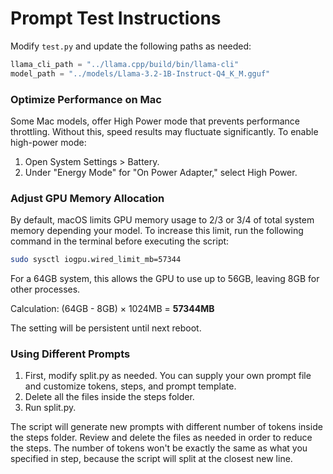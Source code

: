 # Prompt Test Instructions

Modify `test.py` and update the following paths as needed:

```python
llama_cli_path = "../llama.cpp/build/bin/llama-cli"
model_path = "../models/Llama-3.2-1B-Instruct-Q4_K_M.gguf"
```

### Optimize Performance on Mac

Some Mac models, offer High Power mode that prevents performance throttling. Without this, speed results may fluctuate significantly. To enable high-power mode:

1. Open System Settings > Battery.  
2. Under "Energy Mode" for "On Power Adapter," select High Power.

### Adjust GPU Memory Allocation

By default, macOS limits GPU memory usage to 2/3 or 3/4 of total system memory depending your model. To increase this limit, run the following command in the terminal before executing the script:

```bash
sudo sysctl iogpu.wired_limit_mb=57344
```

For a 64GB system, this allows the GPU to use up to 56GB, leaving 8GB for other processes.

Calculation: (64GB - 8GB) × 1024MB = **57344MB**  

The setting will be persistent until next reboot.

### Using Different Prompts

1. First, modify split.py as needed. You can supply your own prompt file and customize tokens, steps, and prompt template.
2. Delete all the files inside the steps folder.
3. Run split.py.

The script will generate new prompts with different number of tokens inside the steps folder. Review and delete the files as needed in order to reduce the steps. The number of tokens won't be exactly the same as what you specified in step, because the script will split at the closest new line.